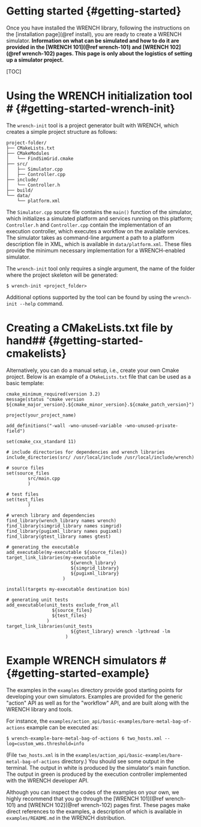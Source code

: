 Getting started                        {#getting-started}
============

Once you have installed the WRENCH library, following the instructions
on the [installation page](@ref install),  you are ready to create a WRENCH
simulator.  **Information on what can be simulated and how to do it are
provided in the [WRENCH 101](@ref wrench-101) and [WRENCH 102](@ref wrench-102) 
pages. This page is only about the logistics of setting up a simulator project.**

[TOC]

# Using the WRENCH initialization tool #      {#getting-started-wrench-init}

The `wrench-init` tool is a project generator built with WRENCH, which creates a simple
project structure as follows:

~~~~~~~~~~~~~{.sh}
project-folder/
├── CMakeLists.txt
├── CMakeModules
│   └── FindSimGrid.cmake
├── src/
│   ├── Simulator.cpp
│   ├── Controller.cpp
├── include/
│   └── Controller.h 
├── build/
└── data/
    └── platform.xml
~~~~~~~~~~~~~

The `Simulator.cpp` source file contains the `main()` function of the simulator, which
initializes a simulated platform and services running on this platform;
`Controller.h` and `Controller.cpp` contain the implementation of an execution
controller, which executes a workflow on the available services. The simulator
takes as command-line argument a path to a platform description file in XML, 
which is available in `data/platform.xml`. These
files provide the minimum necessary implementation for a WRENCH-enabled simulator.

The `wrench-init` tool only requires a single argument, the name of the folder where
the project skeleton will be generated: 

~~~~~~~~~~~~~{.sh}
$ wrench-init <project_folder>
~~~~~~~~~~~~~
 
Additional options supported by the tool can be found by using the `wrench-init --help` 
command.

# Creating a CMakeLists.txt file by hand##                {#getting-started-cmakelists}

Alternatively, you can do a manual setup, i.e., create your own Cmake project. 
Below is an example of a `CMakeLists.txt` file that can be used as a basic
template:

~~~~~~~~~~~~~{.cmake}
cmake_minimum_required(version 3.2)
message(status "cmake version ${cmake_major_version}.${cmake_minor_version}.${cmake_patch_version}")

project(your_project_name)

add_definitions("-wall -wno-unused-variable -wno-unused-private-field")

set(cmake_cxx_standard 11)

# include directories for dependencies and wrench libraries
include_directories(src/ /usr/local/include /usr/local/include/wrench)

# source files
set(source_files
        src/main.cpp
        )

# test files
set(test_files
        )

# wrench library and dependencies
find_library(wrench_library names wrench)
find_library(simgrid_library names simgrid)
find_library(pugixml_library names pugixml)
find_library(gtest_library names gtest)

# generating the executable
add_executable(my-executable ${source_files})
target_link_libraries(my-executable 
                        ${wrench_library} 
                        ${simgrid_library} 
                        ${pugixml_library} 
                     )

install(targets my-executable destination bin)

# generating unit tests
add_executable(unit_tests exclude_from_all 
                 ${source_files} 
                 ${test_files}
               )
target_link_libraries(unit_tests 
                        ${gtest_library} wrench -lpthread -lm
                      )
~~~~~~~~~~~~~

# Example WRENCH simulators  #         {#getting-started-example}

The examples in the `examples` directory provide good starting points
for developing your own simulators.  Examples are provided for the generic
"action" API as well as for the "workflow" API, and are built along with the
WRENCH library and tools. 

For instance, the `examples/action_api/basic-examples/bare-metal-bag-of-actions` example can be executed 
as: 

~~~~~~~~~~~~~{.sh}
$ wrench-example-bare-metal-bag-of-actions 6 two_hosts.xml --log=custom_wms.threshold=info
~~~~~~~~~~~~~

(File `two_hosts.xml` is in the `examples/action_api/basic-examples/bare-metal-bag-of-actions` directory.)
You should see some output in the terminal. The output in white is
produced by the simulator's main function. The output
in green is produced by the execution controller implemented with
the WRENCH developer API.

Although you can inspect the codes of the examples on your own, we highly
recommend that you go through the [WRENCH 101](@ref wrench-101) and 
[WRENCH 102](@ref wrench-102) pages first. These pages make direct references to the
examples, a description of which is available in `examples/README.md`
in the WRENCH distribution.
